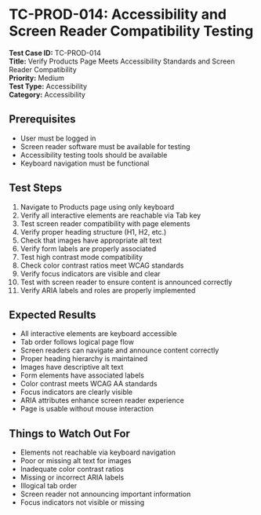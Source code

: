 # TC-PROD-014: Accessibility and Screen Reader Compatibility Testing

**Test Case ID:** TC-PROD-014  
**Title:** Verify Products Page Meets Accessibility Standards and Screen Reader Compatibility  
**Priority:** Medium  
**Test Type:** Accessibility  
**Category:** Accessibility  

## Prerequisites
- User must be logged in
- Screen reader software must be available for testing
- Accessibility testing tools should be available
- Keyboard navigation must be functional

## Test Steps
1. Navigate to Products page using only keyboard
2. Verify all interactive elements are reachable via Tab key
3. Test screen reader compatibility with page elements
4. Verify proper heading structure (H1, H2, etc.)
5. Check that images have appropriate alt text
6. Verify form labels are properly associated
7. Test high contrast mode compatibility
8. Check color contrast ratios meet WCAG standards
9. Verify focus indicators are visible and clear
10. Test with screen reader to ensure content is announced correctly
11. Verify ARIA labels and roles are properly implemented

## Expected Results
- All interactive elements are keyboard accessible
- Tab order follows logical page flow
- Screen readers can navigate and announce content correctly
- Proper heading hierarchy is maintained
- Images have descriptive alt text
- Form elements have associated labels
- Color contrast meets WCAG AA standards
- Focus indicators are clearly visible
- ARIA attributes enhance screen reader experience
- Page is usable without mouse interaction

## Things to Watch Out For
- Elements not reachable via keyboard navigation
- Poor or missing alt text for images
- Inadequate color contrast ratios
- Missing or incorrect ARIA labels
- Illogical tab order
- Screen reader not announcing important information
- Focus indicators not visible or missing 